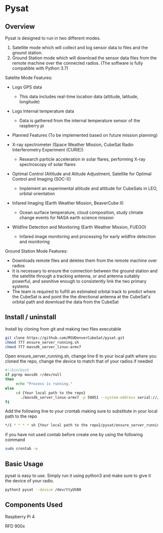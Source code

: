 # Pysat

## Overview

Pysat is designed to run in two different modes.
1. Satellite mode which will collect and log sensor data to files and the ground station.
2. Ground Station mode which will download the sensor data files from the remote machine over the connected radios.
(The software is fully compatible with Python 3.7)

Satelite Mode Features:

 - Logs GPS data
 	- This data includes real-time location data (altitude, latitude, longitude)
 - Logs Internal temperature data
 	- Data is gathered from the internal temperature sensor of the raspberry pi
	
 - Planned Features (To be implemented based on future mission planning)
 - X-ray spectrometer (Space Weather Mission, CubeSat Radio Interferometry Experiment (CURIE))
 	- Research particle acceleration in solar flares, performing X-ray spectroscopy of solar flares
 - Optimal Control (Altitude and Atitude Adjustment, Satellite for Optimal Control and Imaging (SOC-I))
 	- Implement an experimental altitude and attitude for CubeSats in LEO, orbital orientation
 - Infared Imaging (Earth Weather Mission, BeaverCube II)
 	- Ocean surface temperature, cloud composition, study climate change events for NASA earth science mission
 - Wildfire Detection and Monitoring (Earth Weather Mission, FUEGO)
 	- Infared image monitoring and processing for early wildfire detection and monitoring 

Ground Station Mode Features:

 - Downloads remote files and deletes them from the remote machine over radios
 - It is necessary to ensure the connection between the ground station and the satellite through a tracking antenna,
   or and antenna suitably powerful, and sesnitive enough to consistently link the two primary systems
 - The team is required to fulfill an estimated orbital track to predict where the CubeSat is and point the
   the directional antenna at the CubeSat's orbital path and download the data from the CubeSat

## Install / uninstall

Install by cloning from git and making two files executable

```sh
git clone https://github.com/MSUDenverCubeSat/pysat.git
chmod 777 ensure_server_running.sh
chmod 777 mavsdk_server_linux-armv7
```

Open ensure_server_running.sh, change line 6 to your local path where you cloned the repo, change the device to match that of your radios if needed

```sh
#!/bin/bash
if pgrep mavsdk >/dev/null
then
     echo "Process is running."
else
     cd {Your local path to the repo}
	   ./mavsdk_server_linux-armv7 -p 50051 --system-address serial:///dev/ttyUSB0 > /dev/null &
fi
```

Add the following line to your crontab making sure to substitute in your local path to the repo

```sh
*/1 * * * * sh {Your local path to the repo}/pysat/ensure_server_running.sh
```

if you have not used contab before create one by using the following command

```sh
sudo crontab -e
```
   
## Basic Usage

pysat is easy to use. Simply run it using python3 and make sure to give it the device of your radio.

```sh
python3 pysat --device /dev/ttyUSB0
```
## Components Used

Raspberry Pi 4

RFD 900x

